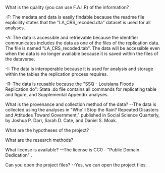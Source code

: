 What is the quality (you can use F.A.I.R) of the information?
 
 -F: The medata and data is easily findable because the readme file explicility states that the "LA_CRS_recoded.dta" dataset      is used for all analyses.

 -A: The data is accessible and retrievable because the identifier communicates includes the data as one of the files of the replication data. The file is named "LA_CRS_recoded.tab". The data will be accessible even when the data is no longer available because it is saved within the files of the dataverse.

 -I: The data is interoperable because it is used for analysis and storage within the tables the replication process requires.

 -R: The data is reusable because the "SSQ - Louisiana Floods Replication.do": Stata .do file contains all commands for replicating table and figure, and Supplemental Appendix analyses.


What is the provenance and collection method of the data?
 --The data is collected using the analyses in "Who'll Stop the Rain? Repeated Disasters and Attitudes Toward Government," published in Social Science Quarterly, by Joshua P. Darr, Sarah D. Cate, and Daniel S. Moak. 


What are the hypotheses of the project?

What are the research methods?

What license is available?
--The license is CC0 - "Public Domain Dedication" . 

Can you open the project files?
--Yes, we can open the project files. 
